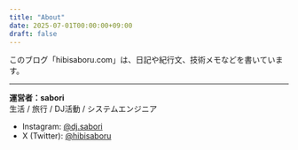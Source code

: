 ```yaml
---
title: "About"
date: 2025-07-01T00:00:00+09:00
draft: false
---
```


このブログ「hibisaboru.com」は、日記や紀行文、技術メモなどを書いています。

---

**運営者：sabori**  
生活 / 旅行 / DJ活動 / システムエンジニア

- Instagram: [@dj.sabori](https://www.instagram.com/dj.sabori)
- X (Twitter): [@hibisaboru](https://twitter.com/hibisaboru)